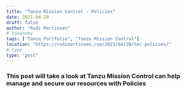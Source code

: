 ```yaml
---
title: "Tanzu Mission Control - Policies"
date: 2021-04-20
draft: false
author: "Rudi Martinsen"
# taxonomy
tags: ["Tanzu Portfolio", "Tanzu Mission Control"]
location: "https://rudimartinsen.com/2021/04/20/tmc-policies/"
# type
type: "post"
---
```


### This post will take a look at Tanzu Mission Control can help manage and secure our resources with Policies
